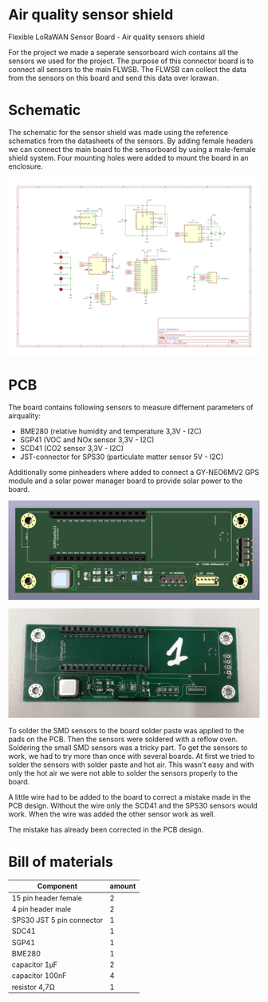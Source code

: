 # Air quality sensor shield
Flexible LoRaWAN Sensor Board - Air quality sensors shield

For the project we made a seperate sensorboard wich contains all the sensors we used for the project. The purpose of this connector board is to connect all sensors to the main FLWSB. The FLWSB can collect the data from the sensors on this board and send this data over lorawan.

# Schematic
The schematic for the sensor shield was made using the reference schematics from the datasheets of the sensors. By adding female headers we can connect the main board to the sensorboard by using a male-female shield system. 
Four mounting holes were added to mount the board in an enclosure.

![Connectorboard](assets/sensorboard.svg 'Figuur 1: Connectorboard')

# PCB

The board contains following sensors to measure differnent parameters of airquality: 
  - BME280 (relative humidity and temperature 3,3V - I2C)
  - SGP41 (VOC and NOx sensor 3,3V - I2C)
  - SCD41 (CO2 sensor 3,3V - I2C)
  - JST-connector for SPS30 (particulate matter sensor 5V - I2C)

Additionally some pinheaders where added to connect a GY-NEO6MV2 GPS module and a solar power manager board to provide solar power to the board.

![Connectorboard](assets/connectorboard.png 'Figuur 2: Connectorboard')

![Connectorboard](assets/connectorboard1.jpg 'Figuur 3: Connectorboard1')

To solder the SMD sensors to the board solder paste was applied to the pads on the PCB. Then the sensors were soldered with a reflow oven. Soldering the small SMD sensors was a tricky part. To get the sensors to work, we had to try more than once with several boards.
At first we tried to solder the sensors with solder paste and hot air. This wasn't easy and with only the hot air we were not able to solder the sensors properly to the board.

A little wire had to be added to the board to correct a mistake made in the PCB design. Without the wire only the SCD41 and the SPS30 sensors would work. When the wire was added the other sensor work as well.

The mistake has already been corrected in the PCB design.

# Bill of materials
| Component  | amount  |
|---|---|
| 15 pin header female | 2 |
| 4 pin header male | 2 |
| SPS30 JST 5 pin connector | 1 |
| SDC41 | 1 |
| SGP41 | 1 |
| BME280 | 1 |
| capacitor 1µF  | 2  |
| capacitor 100nF  | 4  |
| resistor 4,7Ω  | 1  |
